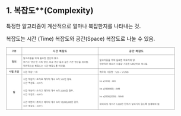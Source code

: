 ## 1. 복잡도**(Complexity)


특정한 알고리즘이 계산적으로 얼마나 복잡한지를 나타내는 것.

복잡도는 시간 (Time) 복잡도와 공간(Space) 복잡도로 나눌 수 있음.




<img width="90%" src="/images/1.1 복잡도.jpg"/>
